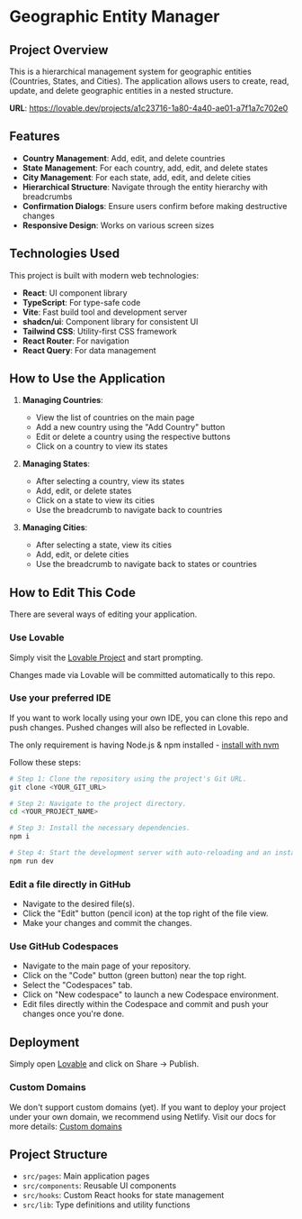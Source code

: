 
# Geographic Entity Manager

## Project Overview

This is a hierarchical management system for geographic entities (Countries, States, and Cities). The application allows users to create, read, update, and delete geographic entities in a nested structure.

**URL**: https://lovable.dev/projects/a1c23716-1a80-4a40-ae01-a7f1a7c702e0

## Features

- **Country Management**: Add, edit, and delete countries
- **State Management**: For each country, add, edit, and delete states
- **City Management**: For each state, add, edit, and delete cities
- **Hierarchical Structure**: Navigate through the entity hierarchy with breadcrumbs
- **Confirmation Dialogs**: Ensure users confirm before making destructive changes
- **Responsive Design**: Works on various screen sizes

## Technologies Used

This project is built with modern web technologies:

- **React**: UI component library
- **TypeScript**: For type-safe code
- **Vite**: Fast build tool and development server
- **shadcn/ui**: Component library for consistent UI
- **Tailwind CSS**: Utility-first CSS framework
- **React Router**: For navigation
- **React Query**: For data management

## How to Use the Application

1. **Managing Countries**:
   - View the list of countries on the main page
   - Add a new country using the "Add Country" button
   - Edit or delete a country using the respective buttons
   - Click on a country to view its states

2. **Managing States**:
   - After selecting a country, view its states
   - Add, edit, or delete states
   - Click on a state to view its cities
   - Use the breadcrumb to navigate back to countries

3. **Managing Cities**:
   - After selecting a state, view its cities
   - Add, edit, or delete cities
   - Use the breadcrumb to navigate back to states or countries

## How to Edit This Code

There are several ways of editing your application.

### Use Lovable

Simply visit the [Lovable Project](https://lovable.dev/projects/a1c23716-1a80-4a40-ae01-a7f1a7c702e0) and start prompting.

Changes made via Lovable will be committed automatically to this repo.

### Use your preferred IDE

If you want to work locally using your own IDE, you can clone this repo and push changes. Pushed changes will also be reflected in Lovable.

The only requirement is having Node.js & npm installed - [install with nvm](https://github.com/nvm-sh/nvm#installing-and-updating)

Follow these steps:

```sh
# Step 1: Clone the repository using the project's Git URL.
git clone <YOUR_GIT_URL>

# Step 2: Navigate to the project directory.
cd <YOUR_PROJECT_NAME>

# Step 3: Install the necessary dependencies.
npm i

# Step 4: Start the development server with auto-reloading and an instant preview.
npm run dev
```

### Edit a file directly in GitHub

- Navigate to the desired file(s).
- Click the "Edit" button (pencil icon) at the top right of the file view.
- Make your changes and commit the changes.

### Use GitHub Codespaces

- Navigate to the main page of your repository.
- Click on the "Code" button (green button) near the top right.
- Select the "Codespaces" tab.
- Click on "New codespace" to launch a new Codespace environment.
- Edit files directly within the Codespace and commit and push your changes once you're done.

## Deployment

Simply open [Lovable](https://lovable.dev/projects/a1c23716-1a80-4a40-ae01-a7f1a7c702e0) and click on Share -> Publish.

### Custom Domains

We don't support custom domains (yet). If you want to deploy your project under your own domain, we recommend using Netlify. Visit our docs for more details: [Custom domains](https://docs.lovable.dev/tips-tricks/custom-domain/)

## Project Structure

- `src/pages`: Main application pages
- `src/components`: Reusable UI components
- `src/hooks`: Custom React hooks for state management
- `src/lib`: Type definitions and utility functions
